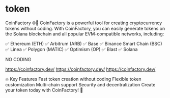 # token
CoinFactory 🌐🚀
CoinFactory is a powerful tool for creating cryptocurrency tokens without coding. With CoinFactory, you can easily generate tokens on the Solana blockchain and all popular EVM-compatible networks, including:

✅ Ethereum (ETH)
✅ Arbitrum (ARB)
✅ Base
✅ Binance Smart Chain (BSC)
✅ Linea
✅ Polygon (MATIC)
✅ Optimism (OP)
✅ Blast
✅ Solana

NO CODING 

https://coinfactory.dev/
https://coinfactory.dev/
https://coinfactory.dev/

🔥 Key Features
Fast token creation without coding
Flexible token customization
Multi-chain support
Security and decentralization
Create your token today with CoinFactory! 🚀

